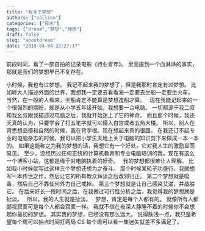 ```yaml
---
title: "有关于梦想"
authors: ["eallion"]
categories: ["日志"]
tags: ["dream","梦想","理想"]
draft: false
slug: "aboutdream"
date: "2010-04-04 22:27:17"
---
```


前段时间，看了一部自拍的记录电影《待业青年》。
里面提到一个血淋淋的事实，那就是我们的梦想早已不复存在。

小时候，我也有过梦想。
我记不起来我的梦想了，但是我那时肯定有过梦想。
比如听大人描述外面的世界，我想我一定要去看看海一定要去坐船一定要坐火车。
当然，在一般的人看来，坐船肯定不能算是梦想造船才算。
&nbsp;
现在我能记起来的一个很强烈的期盼，就是从小学五年级开始，我想要一台电脑。
一切都源于我二叔和我幺叔跟我描述过电脑之后，我就开始迷上了它的神奇。
而且那个时候，我还天真的认为，只要学会了打五笔字就可以侵入白宫或者五角大楼。
所以，别人在背思想品德和自然的时候，我在背字根。现在想起来真的很囧。
在我还订不起专业的电脑杂志的时候，我可以把小学生天地上关于电脑的知识剪下来做成一本一本的。
如果这能称之为我的梦想的话，我想它有一个好处，它对我人生的激励显而易见。
至少，没经历过任何正统的计算机教育和专业电脑培训的我，现在有这么一个博客小站，这都是缘于对电脑执着的好奇。
&nbsp;
我的梦想都很难让人理解。
比如我小时候就写过这样三个梦想还想为之奋斗。
那个时候某轮子功盛行，我就想写一本传世之作，然后让它的所有教众拜读之后改邪归正。
第二个梦想就是吸毒，然后自己不靠任何外力自己戒掉。
第三个梦想就是让自己感染艾滋，并战胜它。
在后来好长一段时间之后，在我做过可行性分析之后，我觉得我的梦想就是扯淡。
&nbsp;
所以，我的人生就是扯淡。
&nbsp;
梦想，肯定是每个人都有的。
就像所有人都鄙视寂寞可是每个人都会寂寞一样。
我就不信在夜深人静睡不着的时候你不会想起你最初的梦想。
其实我的梦想，已经没有那么远大。
说得肤浅一点，我只是希望每个周可以抽点时间打两局 CS 每个周可以看一集迷失就差不多满足了。
